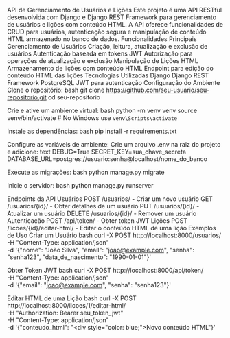 API de Gerenciamento de Usuários e Lições
Este projeto é uma API RESTful desenvolvida com Django e Django REST Framework para gerenciamento de usuários e lições com conteúdo HTML. A API oferece funcionalidades de CRUD para usuários, autenticação segura e manipulação de conteúdo HTML armazenado no banco de dados.
Funcionalidades Principais
Gerenciamento de Usuários
Criação, leitura, atualização e exclusão de usuários
Autenticação baseada em tokens JWT
Autorização para operações de atualização e exclusão
Manipulação de Lições HTML
Armazenamento de lições com conteúdo HTML
Endpoint para edição do conteúdo HTML das lições
Tecnologias Utilizadas
Django
Django REST Framework
PostgreSQL
JWT para autenticação
Configuração do Ambiente
Clone o repositório:
bash
git clone https://github.com/seu-usuario/seu-repositorio.git
cd seu-repositorio

Crie e ative um ambiente virtual:
bash
python -m venv venv
source venv/bin/activate  # No Windows use `venv\Scripts\activate`

Instale as dependências:
bash
pip install -r requirements.txt

Configure as variáveis de ambiente:
Crie um arquivo .env na raiz do projeto e adicione:
text
DEBUG=True
SECRET_KEY=sua_chave_secreta
DATABASE_URL=postgres://usuario:senha@localhost/nome_do_banco

Execute as migrações:
bash
python manage.py migrate

Inicie o servidor:
bash
python manage.py runserver

Endpoints da API
Usuários
POST /usuarios/ - Criar um novo usuário
GET /usuarios/{id}/ - Obter detalhes de um usuário
PUT /usuarios/{id}/ - Atualizar um usuário
DELETE /usuarios/{id}/ - Remover um usuário
Autenticação
POST /api/token/ - Obter token JWT
Lições
POST /licoes/{id}/editar-html/ - Editar o conteúdo HTML de uma lição
Exemplos de Uso
Criar um Usuário
bash
curl -X POST http://localhost:8000/usuarios/ \
     -H "Content-Type: application/json" \
     -d '{"nome": "João Silva", "email": "joao@example.com", "senha": "senha123", "data_de_nascimento": "1990-01-01"}'

Obter Token JWT
bash
curl -X POST http://localhost:8000/api/token/ \
     -H "Content-Type: application/json" \
     -d '{"email": "joao@example.com", "senha": "senha123"}'

Editar HTML de uma Lição
bash
curl -X POST http://localhost:8000/licoes/1/editar-html/ \
     -H "Authorization: Bearer seu_token_jwt" \
     -H "Content-Type: application/json" \
     -d '{"conteudo_html": "<div style=\"color: blue;\">Novo conteúdo HTML</div>"}'
